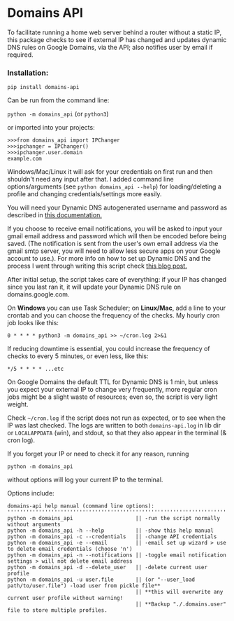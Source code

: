 # Domains API
To facilitate running a home web server behind a router without a static IP, this package checks to see if external IP has changed and updates dynamic DNS rules on Google Domains, via the API; also notifies user by email if required.

### Installation:

`pip install domains-api`

Can be run from the command line:

`python -m domains_api` (or `python3`)

or imported into your projects:
```
>>>from domains_api import IPChanger
>>>ipchanger = IPChanger()
>>>ipchanger.user.domain
example.com
```

Windows/Mac/Linux it will ask for your credentials on first run and then shouldn't need any input after that. I added command line options/arguments (see `python domains_api --help`) for loading/deleting a profile and changing credentials/settings more easily.

You will need your Dynamic DNS autogenerated username and password as described in [this documentation.](https://support.google.com/domains/answer/6147083?hl=en-CA)

If you choose to receive email notifications, you will be asked to input your gmail email address and password which will then be encoded before being saved. (The notification is sent from the user's own email address via the gmail smtp server, you will need to allow less secure apps on your Google account to use.). For more info on how to set up Dynamic DNS and the process I went through writing this script check [this blog post.](https://mjfullstack.medium.com/running-a-home-web-server-without-a-static-ip-using-google-domains-python-saves-the-day-246570b26d88)

After initial setup, the script takes care of everything: if your IP has changed since you last ran it, it will update your Dynamic DNS rule on domains.google.com.

On **Windows** you can use Task Scheduler; on **Linux/Mac**, add a line to your crontab and you can choose the frequency of the checks. My hourly cron job looks like this:

`0 * * * * python3 -m domains_api >> ~/cron.log 2>&1`

If reducing downtime is essential, you could increase the frequency of checks to every 5 minutes, or even less, like this:

`*/5 * * * * ...etc`

On Google Domains the default TTL for Dynamic DNS is 1 min, but unless you expect your external IP to change very frequently, more regular cron jobs might be a slight waste of resources; even so, the script is very light weight.

Check `~/cron.log` if the script does not run as expected, or to see when the IP was last checked. The logs are written to both `domains-api.log` in lib dir or `LOCALAPPDATA` (win), and stdout, so that they also appear in the terminal (& cron log).

If you forget your IP or need to check it for any reason, running

`python -m domains_api` 

without options will log your current IP to the terminal.

Options include:

    domains-api help manual (command line options):
    '''''''''''''''''''''''''''''''''''''''''''''''''''''''''''''''''''''''''''''''''''''''
    python -m domains_api                    || -run the script normally without arguments
    python -m domains_api -h --help          || -show this help manual
    python -m domains_api -c --credentials   || -change API credentials
    python -m domains_api -e --email         || -email set up wizard > use to delete email credentials (choose 'n')
    python -m domains_api -n --notifications || -toggle email notification settings > will not delete email address
    python -m domains_api -d --delete_user   || -delete current user profile
    python -m domains_api -u user.file       || (or "--user_load path/to/user.file") -load user from pickle file**
                                             || **this will overwrite any current user profile without warning!
                                             || **Backup "./.domains.user" file to store multiple profiles.

